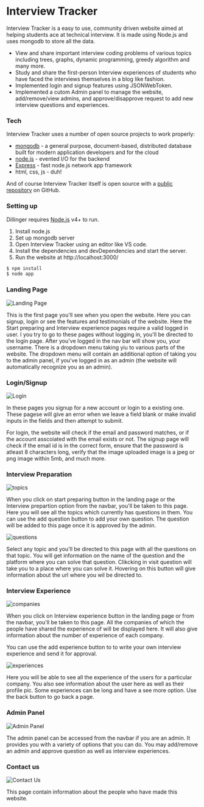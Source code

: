 # Interview Tracker

Interview Tracker is a easy to use, community driven website aimed at helping students ace at technical interview. It is made using Node.js and uses mongodb to store all the data.

  - View and share important interview coding problems of various topics including trees, graphs, dynamic programming, greedy algorithm and many more.
  - Study and share the first-person Interview experiences of students who have faced the interviews themselves in a blog like fashion.
  - Implemented login and signup features using JSONWebToken.
  - Implemented a cutom Admin panel to manage the website, add/remove/view admins, and approve/disapprove request to add new interview questions and experiences.

### Tech

Interview Tracker uses a number of open source projects to work properly:

* [mongodb] - a general purpose, document-based, distributed database built for modern application developers and for the cloud
* [node.js] - evented I/O for the backend
* [Express] - fast node.js network app framework
* html, css, js - duh!

And of course Interview Tracker itself is open source with a [public repository][repo]
on GitHub.

### Setting up

Dillinger requires [Node.js](https://nodejs.org/) v4+ to run.

1. Install node.js
2. Set up mongodb server
3. Open Interview Tracker using an editor like VS code.
4. Install the dependencies and devDependencies and start the server.
5. Run the website at http://localhost:3000/

```sh
$ npm install
$ node app
```

### Landing Page

![Landing Page](https://imgur.com/iUmdLou.jpg)

This is the first page you'll see when you open the website. Here you can signup, login or see the features and testimonials of the website. 
Here the Start preparing and Interview experience pages require a valid logged in user. I you try to go to these pages without logging in, you'll be directed to the login page.
After you've logged in the nav bar will show you, your username. There is a dropdown menu taking yiu to various parts of the website. The dropdown menu will contain an additional option of taking you to the admin panel, if you've logged in as an admin (the website will automatically recognize you as an admin).

### Login/Signup

![Login](https://imgur.com/ayiugfA.jpg)

In these pages you signup for a new account or login to a existing one. These pagese will give an error when we leave a field blank or make invalid inputs in the fields and then attempt to submit.

For login, the website will check if the email and password matches, or if the account asscoiated with the email exists or not. The signup page will check if the email id is in the correct form, ensure that the password is atleast 8 characters long, verify that the image uploaded image is a jpeg or png image within 5mb, and much more.
### Interview Preparation

![topics](https://imgur.com/pbHqrOI.jpg)

When you click on start preparing button in the landing page or the Interview prepartion option from the navbar, you'll be taken to this page. Here you will see all the topics which currently has questions in them. 
You can use the add question button to add your own question. The question will be added to this page once it is approved by the admin.

![questions](https://imgur.com/eObrm72.jpg)

Select any topic and you'll be directed to this page with all the questions on that topic. You will get information on the name of the question and the platform where you can solve that question. Clikcking in visit question will take you to a place where you can solve it. Hovering on this button will give information about the url where you wil be directed to.

### Interview Experience

![companies](https://imgur.com/5i7zOm1.jpg)

When you click on Interview experience button in the landing page or from the navbar, you'll be taken to this page. All the companies of which the people have shared the experience of will be displayed here. It will also give information about the number of experience of each company.

You can use the add experience button to to write your own interview experience and send it for approval.

![experiences](https://imgur.com/0K8tbaW.jpg)

Here you will be able to see all the experience of the users for a particular company. You also see information about the user here as well as their profile pic. Some experiences can be long and have a see more option. Use the back button to go back a page.


### Admin Panel

![Admin Panel](https://imgur.com/bwZjD7H.jpg)

The admin panel can be accessed from the navbar if you are an admin. It provides you with a variety of options that you can do.
You may add/remove an admin and approve question as well as interview experiences.

### Contact us

![Contact Us](https://imgur.com/U3CAYSR.jpg)

This page contain information about the people who have made this website.

   [repo]: <https://github.com/RKSM-GIT/interview-tracker>
   [git-repo-url]: <https://github.com/joemccann/dillinger.git>
   [john gruber]: <http://daringfireball.net>
   [df1]: <http://daringfireball.net/projects/markdown/>
   [markdown-it]: <https://github.com/markdown-it/markdown-it>
   [Ace Editor]: <http://ace.ajax.org>
   [node.js]: <http://nodejs.org>
   [express]: <http://expressjs.com>
   [mongodb]: <https://www.mongodb.com>
